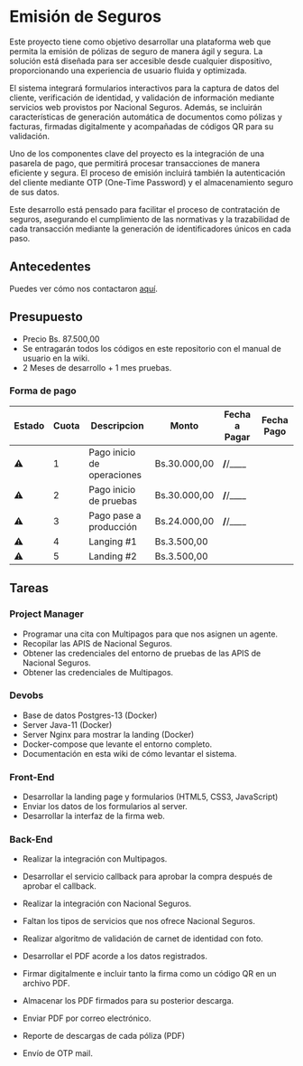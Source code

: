 # Emisión de Seguros

Este proyecto tiene como objetivo desarrollar una plataforma web que permita la emisión de pólizas de seguro de manera ágil y segura. La solución está diseñada para ser accesible desde cualquier dispositivo, proporcionando una experiencia de usuario fluida y optimizada.

El sistema integrará formularios interactivos para la captura de datos del cliente, verificación de identidad, y validación de información mediante servicios web provistos por Nacional Seguros. Además, se incluirán características de generación automática de documentos como pólizas y facturas, firmadas digitalmente y acompañadas de códigos QR para su validación.

Uno de los componentes clave del proyecto es la integración de una pasarela de pago, que permitirá procesar transacciones de manera eficiente y segura. El proceso de emisión incluirá también la autenticación del cliente mediante OTP (One-Time Password) y el almacenamiento seguro de sus datos.

Este desarrollo está pensado para facilitar el proceso de contratación de seguros, asegurando el cumplimiento de las normativas y la trazabilidad de cada transacción mediante la generación de identificadores únicos en cada paso.

## Antecedentes

Puedes ver cómo nos contactaron [aquí](https://github.com/Nacional-Seguros/.github/wiki/Antecedentes).

## Presupuesto

- Precio Bs. 87.500,00
- Se entragarán todos los códigos en este repositorio con el manual de usuario en la wiki.
- 2 Meses de desarrollo + 1 mes pruebas.

### Forma de pago

|Estado|Cuota|Descripcion|Monto|Fecha a Pagar| Fecha Pago|
|-|-|-----------|-----|--|-|
|⚠️|1|Pago inicio de operaciones|Bs.30.000,00|__/__/____||
|⚠️|2|Pago inicio de pruebas|Bs.30.000,00|__/__/____||
|⚠️|3|Pago pase a producción |Bs.24.000,00|__/__/____||
|⚠️|4|Langing #1| Bs.3.500,00|||
|⚠️|5|Landing #2| Bs.3.500,00|||

## Tareas

### Project Manager
- Programar una cita con Multipagos para que nos asignen un agente.
- Recopilar las APIS de Nacional Seguros.
- Obtener las credenciales del entorno de pruebas de las APIS de Nacional Seguros.
- Obtener las credenciales de Multipagos.

### Devobs
- Base de datos Postgres-13 (Docker)
- Server Java-11 (Docker)
- Server Nginx para mostrar la landing (Docker)
- Docker-compose que levante el entorno completo.
- Documentación en esta wiki de cómo levantar el sistema.

### Front-End
- Desarrollar la landing page y formularios (HTML5, CSS3, JavaScript)
- Enviar los datos de los formularios al server.
- Desarrollar la interfaz de la firma web.

### Back-End
- Realizar la integración con Multipagos.
- Desarrollar el servicio callback para aprobar la compra después de aprobar el callback.

- Realizar la integración con Nacional Seguros.
- Faltan los tipos de servicios que nos ofrece Nacional Seguros.
- Realizar algoritmo de validación de carnet de identidad con foto.

- Desarrollar el PDF acorde a los datos registrados.
- Firmar digitalmente e incluir tanto la firma como un código QR en un archivo PDF.
- Almacenar los PDF firmados para su posterior descarga.
- Enviar PDF por correo electrónico.
- Reporte de descargas de cada póliza (PDF)
- Envío de OTP mail.
